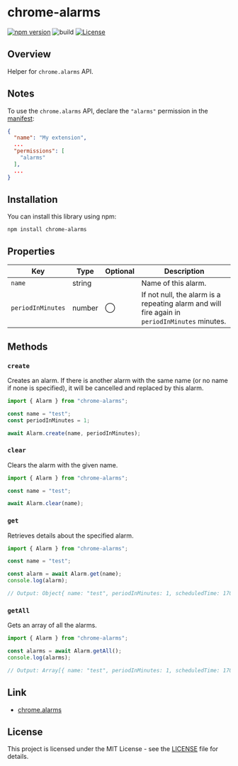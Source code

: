 # chrome-alarms

[![npm version](https://badge.fury.io/js/chrome-alarms.svg)](https://badge.fury.io/js/chrome-alarms)
![build](https://github.com/ryohidaka/chrome-alarms/workflows/Build/badge.svg)
[![License](https://img.shields.io/badge/license-MIT-blue.svg)](https://opensource.org/licenses/MIT)

## Overview

Helper for `chrome.alarms` API.

## Notes

To use the `chrome.alarms` API, declare the `"alarms"` permission in the [manifest](https://developer.chrome.com/docs/extensions/reference/manifest):

```json
{
  "name": "My extension",
  ...
  "permissions": [
    "alarms"
  ],
  ...
}
```

## Installation

You can install this library using npm:

```shell
npm install chrome-alarms
```

## Properties

| Key               | Type   | Optional | Description                                                                                   |
| ----------------- | ------ | -------- | --------------------------------------------------------------------------------------------- |
| `name`            | string |          | Name of this alarm.                                                                           |
| `periodInMinutes` | number | ◯        | If not null, the alarm is a repeating alarm and will fire again in `periodInMinutes` minutes. |

## Methods

### `create`

Creates an alarm. If there is another alarm with the same name (or no name if none is specified), it will be cancelled and replaced by this alarm.

```typescript
import { Alarm } from "chrome-alarms";

const name = "test";
const periodInMinutes = 1;

await Alarm.create(name, periodInMinutes);
```

### `clear`

Clears the alarm with the given name.

```typescript
import { Alarm } from "chrome-alarms";

const name = "test";

await Alarm.clear(name);
```

### `get`

Retrieves details about the specified alarm.

```typescript
import { Alarm } from "chrome-alarms";

const name = "test";

const alarm = await Alarm.get(name);
console.log(alarm);

// Output: Object{ name: "test", periodInMinutes: 1, scheduledTime: 1706435598914.826 }
```

### `getAll`

Gets an array of all the alarms.

```typescript
import { Alarm } from "chrome-alarms";

const alarms = await Alarm.getAll();
console.log(alarms);

// Output: Array[{ name: "test", periodInMinutes: 1, scheduledTime: 1706435598914.826 }]
```

## Link

- [chrome.alarms](https://developer.chrome.com/docs/extensions/reference/api/alarms)

## License

This project is licensed under the MIT License - see the [LICENSE](LICENSE) file for details.
